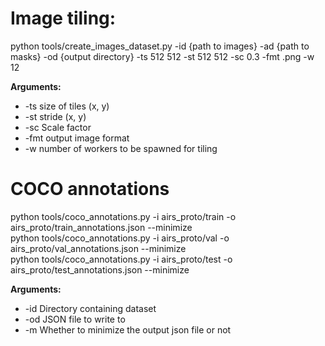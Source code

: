 # **Image tiling:**

python tools/create_images_dataset.py -id {path to images} -ad {path to masks} -od {output directory} -ts 512 512 -st 512 512 -sc 0.3 -fmt .png -w 12

**Arguments:**

- -ts size of tiles (x, y)
- -st stride (x, y)
- -sc Scale factor
- -fmt output image format
- -w number of workers to be spawned for tiling

# **COCO annotations** 

python tools/coco_annotations.py -i  airs_proto/train -o airs_proto/train_annotations.json --minimize <br>
python tools/coco_annotations.py -i  airs_proto/val -o airs_proto/val_annotations.json --minimize <br>
python tools/coco_annotations.py -i  airs_proto/test -o airs_proto/test_annotations.json --minimize <br>

**Arguments:**

- -id Directory containing dataset
- -od JSON file to write to
- -m Whether to minimize the output json file or not


